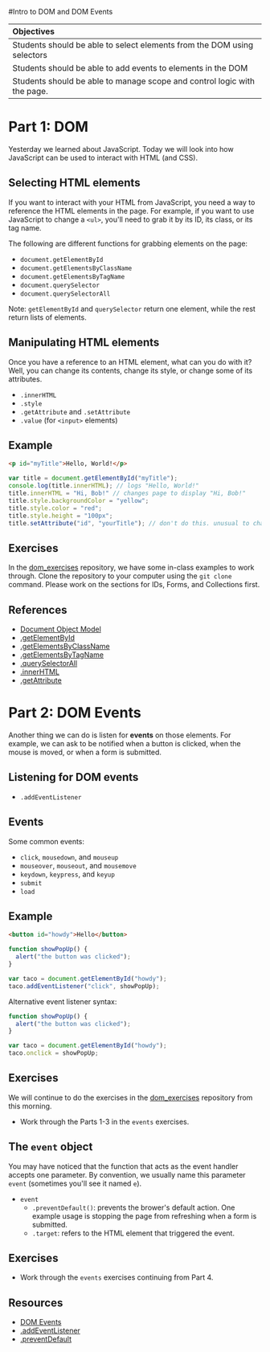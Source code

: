 #Intro to DOM and DOM Events

| Objectives |
| :---- |
| Students should be able to select elements from the DOM using selectors |
| Students should be able to add events to elements in the DOM |
| Students should be able to manage scope and control logic with the page. |

# Part 1: DOM

Yesterday we learned about JavaScript. Today we will look into how
JavaScript can be used to interact with HTML (and CSS).

## Selecting HTML elements

If you want to interact with your HTML from JavaScript, you need a way
to reference the HTML elements in the page. For example, if you want
to use JavaScript to change a `<ul>`, you'll need to grab it by its
ID, its class, or its tag name.

The following are different functions for grabbing elements on the
page:

- `document.getElementById`
- `document.getElementsByClassName`
- `document.getElementsByTagName`
- `document.querySelector`
- `document.querySelectorAll`

Note: `getElementById` and `querySelector` return one element, while
the rest return lists of elements.

## Manipulating HTML elements

Once you have a reference to an HTML element, what can you do with it?
Well, you can change its contents, change its style, or change some of
its attributes.

- `.innerHTML`
- `.style`
- `.getAttribute` and `.setAttribute`
- `.value` (for `<input>` elements)

## Example

```html
<p id="myTitle">Hello, World!</p>
```

```javascript
var title = document.getElementById("myTitle");
console.log(title.innerHTML); // logs "Hello, World!"
title.innerHTML = "Hi, Bob!" // changes page to display "Hi, Bob!"
title.style.backgroundColor = "yellow";
title.style.color = "red";
title.style.height = "100px";
title.setAttribute("id", "yourTitle"); // don't do this. unusual to change ID.
```

## Exercises

In the [dom_exercises](https://github.com/sf-wdi-17/dom_exercises)
repository, we have some in-class examples to work through. Clone the
repository to your computer using the `git clone` command. Please work on the sections for IDs, Forms, and Collections first.  

## References

- [Document Object Model](https://developer.mozilla.org/en-US/docs/Web/API/Document_Object_Model)
- [.getElementById](https://developer.mozilla.org/en-US/docs/Web/API/document.getElementById)
- [.getElementsByClassName](https://developer.mozilla.org/en-US/docs/Web/API/document.getElementsByClassName)
- [.getElementsByTagName](https://developer.mozilla.org/en-US/docs/Web/API/document.getElementsByTagName)
- [.querySelectorAll](https://developer.mozilla.org/en-US/docs/Web/API/Document.querySelectorAll)
- [.innerHTML](https://developer.mozilla.org/en-US/docs/Web/API/Element.innerHTML)
- [.getAttribute](https://developer.mozilla.org/en-US/docs/Web/API/element.getAttribute)

# Part 2: DOM Events

Another thing we can do is listen for
__events__ on those elements. For example, we can ask to be notified
when a button is clicked, when the mouse is moved, or when a form is
submitted.

## Listening for DOM events

- `.addEventListener`

## Events

Some common events:

- `click`, `mousedown`, and `mouseup`
- `mouseover`, `mouseout`, and `mousemove`
- `keydown`, `keypress`, and `keyup`
- `submit`
- `load`

## Example

```html
<button id="howdy">Hello</button>
```

```javascript
function showPopUp() {
  alert("the button was clicked");
}

var taco = document.getElementById("howdy");
taco.addEventListener("click", showPopUp);
```

Alternative event listener syntax:

```javascript
function showPopUp() {
  alert("the button was clicked");
}

var taco = document.getElementById("howdy");
taco.onclick = showPopUp;
```

## Exercises

We will continue to do the exercises in the
[dom_exercises](https://github.com/sf-wdi-17/dom_exercises)
repository from this morning.

- Work through the Parts 1-3 in the `events` exercises.

## The `event` object

You may have noticed that the function that acts as the event handler
accepts one parameter. By convention, we usually name this parameter
`event` (sometimes you'll see it named `e`).

- `event`
    - `.preventDefault()`: prevents the brower's default action. One
      example usage is stopping the page from refreshing when a form
      is submitted.
    - `.target`: refers to the HTML element that triggered the event.

## Exercises

- Work through the `events` exercises continuing from Part 4.

## Resources

- [DOM Events](http://en.wikipedia.org/wiki/DOM_events)
- [.addEventListener](https://developer.mozilla.org/en-US/docs/Web/API/EventTarget.addEventListener)
- [.preventDefault](https://developer.mozilla.org/en-US/docs/Web/API/event.preventDefault)
